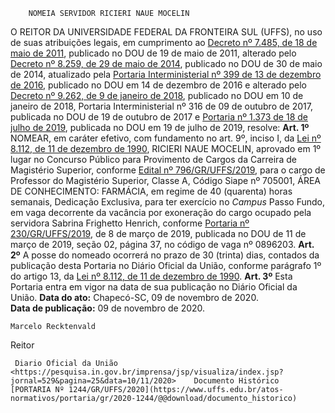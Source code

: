         NOMEIA SERVIDOR RICIERI NAUE MOCELIN  

 O REITOR DA UNIVERSIDADE FEDERAL DA FRONTEIRA SUL (UFFS), no uso de suas atribuições legais, em cumprimento ao [Decreto nº 7.485, de 18 de maio de 2011](http://www.planalto.gov.br/ccivil_03/_Ato2011-2014/2011/Decreto/D7485.htm), publicado no DOU de 19 de maio de 2011, alterado pelo [Decreto nº 8.259, de 29 de maio de 2014](http://www.planalto.gov.br/ccivil_03/_ato2011-2014/2014/decreto/D8259.htm), publicado no DOU de 30 de maio de 2014, atualizado pela [Portaria Interministerial nº 399 de 13 de dezembro de 2016](https://www.in.gov.br/materia/-/asset_publisher/Kujrw0TZC2Mb/content/id/24655404/do1-2016-12-14-portaria-interministerial-n-399-de-13-de-dezembro-de-2016-24655382), publicado no DOU em 14 de dezembro de 2016 e alterado pelo [Decreto nº 9.262, de 9 de janeiro de 2018](http://www.planalto.gov.br/ccivil_03/_ato2015-2018/2018/decreto/D9262.htm), publicado no DOU em 10 de janeiro de 2018, Portaria Interministerial nº 316 de 09 de outubro de 2017, publicada no DOU de 19 de outubro de 2017 e [Portaria nº 1.373 de 18 de julho de 2019](https://www.in.gov.br/en/web/dou/-/portaria-n-1.373-de-18-de-julho-de-2019-198614920), publicada no DOU em 19 de julho de 2019, resolve:   **Art. 1º**  NOMEAR, em caráter efetivo, com fundamento no art. 9º, inciso I, da [Lei nº 8.112, de 11 de dezembro de 1990](http://www.planalto.gov.br/ccivil_03/leis/l8112cons.htm), RICIERI NAUE MOCELIN, aprovado em 1º lugar no Concurso Público para Provimento de Cargos da Carreira de Magistério Superior, conforme [Edital nº 796/GR/UFFS/2019](https://www.uffs.edu.br/atos-normativos/edital/gr/2019-0796), para o cargo de Professor do Magistério Superior, Classe A, Código Siape nº 705001, ÁREA DE CONHECIMENTO: FARMÁCIA, em regime de 40 (quarenta) horas semanais, Dedicação Exclusiva, para ter exercício no *Campus*  Passo Fundo, em vaga decorrente da vacância por exoneração do cargo ocupado pela servidora Sabrina Frighetto Henrich, conforme [Portaria nº 230/GR/UFFS/2019](https://www.uffs.edu.br/atos-normativos/portaria/gr/2019-0230), de 8 de março de 2019, publicada no DOU de 11 de março de 2019, seção 02, página 37, no código de vaga nº 0896203.   **Art. 2º**  A posse do nomeado ocorrerá no prazo de 30 (trinta) dias, contados da publicação desta Portaria no Diário Oficial da União, conforme parágrafo 1º do artigo 13, da [Lei nº 8.112, de 11 de dezembro de 1990](http://www.planalto.gov.br/ccivil_03/leis/l8112cons.htm).   **Art. 3º**  Esta Portaria entra em vigor na data de sua publicação no Diário Oficial da União.        **Data do ato:** Chapecó-SC, 09 de novembro de 2020.   
 **Data de publicação:**  09 de novembro de 2020. 

    Marcelo Recktenvald   
 Reitor 

     Diario Oficial da União <https://pesquisa.in.gov.br/imprensa/jsp/visualiza/index.jsp?jornal=529&pagina=25&data=10/11/2020>    Documento Histórico  [PORTARIA Nº 1244/GR/UFFS/2020](https://www.uffs.edu.br/atos-normativos/portaria/gr/2020-1244/@@download/documento_historico)     
      